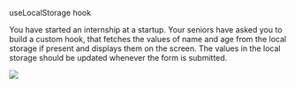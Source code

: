 useLocalStorage hook

You have started an internship at a startup. Your seniors have asked you to build a custom hook, that fetches the values of name and age from the local storage if present and displays them on the screen.
The values in the local storage should be updated whenever the form is submitted.

<img src="https://res.cloudinary.com/dzi9rcqsa/image/upload/v1676713984/CustomLSHook_wliujk.gif">
